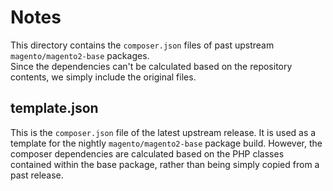# Notes

This directory contains the `composer.json` files of past upstream `magento/magento2-base` packages.  
Since the dependencies can't be calculated based on the repository contents, we simply include the original files.  

## template.json

This is the `composer.json` file of the latest upstream release. It is used as a template for the nightly `magento/magento2-base` package build.
However, the composer dependencies are calculated based on the PHP classes contained within the base package, rather than being simply copied from a past release.
